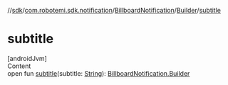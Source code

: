 //[sdk](../../../../index.md)/[com.robotemi.sdk.notification](../../index.md)/[BillboardNotification](../index.md)/[Builder](index.md)/[subtitle](subtitle.md)



# subtitle  
[androidJvm]  
Content  
open fun [subtitle](subtitle.md)(subtitle: [String](https://developer.android.com/reference/kotlin/java/lang/String.html)): [BillboardNotification.Builder](index.md)  




